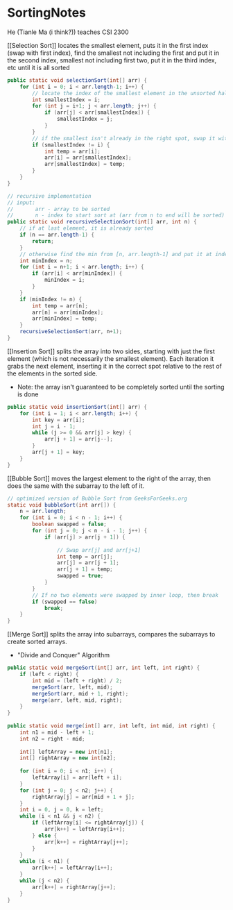 # SortingNotes

He (Tianle Ma (i think?)) teaches CSI 2300

[[Selection Sort]] locates the smallest element, puts it in the first index (swap with first index), find the smallest not including the first and put it in the second index, smallest not including first two, put it in the third index, etc until it is all sorted
```java
public static void selectionSort(int[] arr) {
	for (int i = 0; i < arr.length-1; i++) {
		// locate the index of the smallest element in the unsorted half
		int smallestIndex = i;
		for (int j = i+1; j < arr.length; j++) {
			if (arr[j] < arr[smallestIndex]) {
				smallestIndex = j;
			}
		}
		// if the smallest isn't already in the right spot, swap it with i
		if (smallestIndex != i) {
			int temp = arr[i];
			arr[i] = arr[smallestIndex];
			arr[smallestIndex] = temp;
		}
	}
}

// recursive implementation
// input: 
//       arr - array to be sorted
//       n - index to start sort at (arr from n to end will be sorted)
public static void recursiveSelectionSort(int[] arr, int n) {
	// if at last element, it is already sorted
	if (n == arr.length-1) {
		return;
	}
	// otherwise find the min from [n, arr.length-1] and put it at index n
	int minIndex = n;
	for (int i = n+1; i < arr.length; i++) {
		if (arr[i] < arr[minIndex]) {
			minIndex = i;
		}
	}
	if (minIndex != n) {
		int temp = arr[n];
		arr[n] = arr[minIndex];
		arr[minIndex] = temp;
	}
	recursiveSelectionSort(arr, n+1);
}
```

[[Insertion Sort]] splits the array into two sides, starting with just the first element (which is not necessarily the smallest element). Each iteration it grabs the next element, inserting it in the correct spot relative to the rest of the elements in the sorted side.
- Note: the array isn't guaranteed to be completely sorted until the sorting is done
```java
public static void insertionSort(int[] arr) {
	for (int i = 1; i < arr.length; i++) {
		int key = arr[i];
		int j = i - 1;
		while (j >= 0 && arr[j] > key) {
			arr[j + 1] = arr[j--];
		}
		arr[j + 1] = key;
	}
}
```

[[Bubble Sort]] moves the largest element to the right of the array, then does the same with the subarray to the left of it.
```java
// optimized version of Bubble Sort from GeeksForGeeks.org
static void bubbleSort(int arr[]) {
	n = arr.length;
	for (int i = 0; i < n - 1; i++) {
		boolean swapped = false;
		for (int j = 0; j < n - i - 1; j++) {
			if (arr[j] > arr[j + 1]) {
				
				// Swap arr[j] and arr[j+1]
				int temp = arr[j];
				arr[j] = arr[j + 1];
				arr[j + 1] = temp;
				swapped = true;
			}
		}
		// If no two elements were swapped by inner loop, then break
		if (swapped == false)
			break;
	}
}
```

[[Merge Sort]] splits the array into subarrays, compares the subarrays to create sorted arrays.
- "Divide and Conquer" Algorithm
```java
public static void mergeSort(int[] arr, int left, int right) {  
	if (left < right) {  
		int mid = (left + right) / 2;  
		mergeSort(arr, left, mid);  
		mergeSort(arr, mid + 1, right);  
		merge(arr, left, mid, right);  
	}  
}  
  
public static void merge(int[] arr, int left, int mid, int right) {  
	int n1 = mid - left + 1;  
	int n2 = right - mid;  
	  
	int[] leftArray = new int[n1];  
	int[] rightArray = new int[n2];  
	  
	for (int i = 0; i < n1; i++) {  
		leftArray[i] = arr[left + i];  
	}  
	for (int j = 0; j < n2; j++) {  
		rightArray[j] = arr[mid + 1 + j];  
	}  
	int i = 0, j = 0, k = left;  
	while (i < n1 && j < n2) {  
		if (leftArray[i] <= rightArray[j]) {  
			arr[k++] = leftArray[i++];  
		} else {
			arr[k++] = rightArray[j++];  
		}
	}
	while (i < n1) {  
		arr[k++] = leftArray[i++];  
	}
	while (j < n2) {  
		arr[k++] = rightArray[j++];  
	}
}
```
